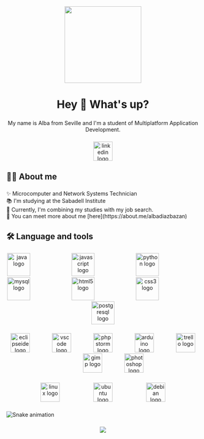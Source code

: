<div align="center">
  <img height="200" src="https://media2.giphy.com/media/v1.Y2lkPTc5MGI3NjExNmNqbXN5NTBnemFqdm45aTZjbzdlb2hjbnVreXJwc2sxMzlzY3ludyZlcD12MV9pbnRlcm5hbF9naWZfYnlfaWQmY3Q9Zw/e2cVxX6XuTaRW/giphy.gif"  />
</div>

###

<h1 align="center">Hey 👋 What's up?</h1>

###

<p align="center">My name is Alba from Seville and I'm a student of Multiplatform Application Development.</p>

###

<div align="center">
  <a href="https://www.linkedin.com/in/albadiazbazan/" target="_blank">
    <img src="https://raw.githubusercontent.com/maurodesouza/profile-readme-generator/master/src/assets/icons/social/linkedin/default.svg" width="50" height="50" alt="linkedin logo"  />
  </a>
</div>

###

<h2 align="left">👩‍💻  About me</h2>

###

<p align="left">✨ Microcomputer and Network Systems Technician<br>📚 I'm studying at the Sabadell Institute<br>🎯 Currently, I'm combining my studies with my job search.<br>🎲 You can meet more about me [here](https://about.me/albadiazbazan)</p>

###

<h2 align="left">🛠 Language and tools</h2>

###

<div align="center">
  <img src="https://skillicons.dev/icons?i=java" height="60" alt="java logo"  />
  <img width="100" />
  <img src="https://skillicons.dev/icons?i=js" height="60" alt="javascript logo"  />
  <img width="100" />
  <img src="https://skillicons.dev/icons?i=py" height="60" alt="python logo"  />
  <img width="100" />
  <img src="https://skillicons.dev/icons?i=mysql" height="60" alt="mysql logo"  />
  <img width="100" />
  <img src="https://skillicons.dev/icons?i=html" height="60" alt="html5 logo"  />
  <img width="100" />
  <img src="https://skillicons.dev/icons?i=css" height="60" alt="css3 logo"  />
  <img width="100" />
  <img src="https://skillicons.dev/icons?i=postgres" height="60" alt="postgresql logo"  />
</div>

###

<div align="center">
  <img src="https://img.shields.io/badge/Eclipse IDE-2C2255?logo=eclipseide&logoColor=white&style=for-the-badge" height="50" alt="eclipseide logo"  />
  <img width="50" />
  <img src="https://img.shields.io/badge/Visual Studio Code-007ACC?logo=visualstudiocode&logoColor=white&style=for-the-badge" height="50" alt="vscode logo"  />
  <img width="50" />
  <img src="https://img.shields.io/badge/PhpStorm-000000?logo=phpstorm&logoColor=white&style=for-the-badge" height="50" alt="phpstorm logo"  />
  <img width="50" />
  <img src="https://img.shields.io/badge/Arduino-00979D?logo=arduino&logoColor=white&style=for-the-badge" height="50" alt="arduino logo"  />
  <img width="50" />
  <img src="https://img.shields.io/badge/Trello-0052CC?logo=trello&logoColor=white&style=for-the-badge" height="50" alt="trello logo"  />
  <img width="50" />
  <img src="https://img.shields.io/badge/GIMP-5C5543?logo=gimp&logoColor=white&style=for-the-badge" height="50" alt="gimp logo"  />
  <img width="50" />
  <img src="https://img.shields.io/badge/Adobe Photoshop-31A8FF?logo=adobephotoshop&logoColor=black&style=for-the-badge" height="50" alt="photoshop logo"  />
</div>

###

<div align="center">
  <img src="https://cdn.simpleicons.org/linux/FCC624" height="50" alt="linux logo"  />
  <img width="80" />
  <img src="https://img.shields.io/badge/Ubuntu-E95420?logo=ubuntu&logoColor=white&style=for-the-badge" height="50" alt="ubuntu logo"  />
  <img width="80" />
  <img src="https://img.shields.io/badge/Debian-A81D33?logo=debian&logoColor=white&style=for-the-badge" height="50" alt="debian logo"  />
</div>

###

<img src="https://raw.githubusercontent.com/albaboo/albaboo/output/snake.svg" alt="Snake animation" />

###

<div align="center">
  <img src="https://profile-counter.glitch.me/albaboo/count.svg?"  />
</div>

###
